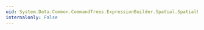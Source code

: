 ```yaml
---
uid: System.Data.Common.CommandTrees.ExpressionBuilder.Spatial.SpatialEdmFunctions.Elevation(System.Data.Common.CommandTrees.DbExpression)
internalonly: False
---
```

